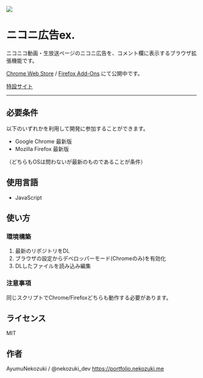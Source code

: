 ![](https://nekozuki.me/makes/nicoad-ex/http_images/logo_header.png)

# ニコニ広告ex.

ニコニコ動画・生放送ページのニコニ広告を、コメント欄に表示するブラウザ拡張機能です。

[Chrome Web Store](https://chrome.google.com/webstore/detail/%E3%83%8B%E3%82%B3%E3%83%8B%E5%BA%83%E5%91%8Aex/lfmmnpoacjifgojmhkegmhngbfhdjlmb) / [Firefox Add-Ons](https://addons.mozilla.org/ja/firefox/addon/nicoad-ex/) にて公開中です。

[特設サイト](https://nekozuki.me/makes/nicoad-ex/)

---

## 必要条件
以下のいずれかを利用して開発に参加することができます。
- Google Chrome 最新版
- Mozilla Firefox 最新版

（どちらもOSは問わないが最新のものであることが条件）

## 使用言語
- JavaScript

## 使い方
### 環境構築
1. 最新のリポジトリをDL
2. ブラウザの設定からデベロッパーモード(Chromeのみ)を有効化
3. DLしたファイルを読み込み編集

### 注意事項
同じスクリプトでChrome/Firefoxどちらも動作する必要があります。

## ライセンス
MIT

## 作者
AyumuNekozuki / @nekozuki_dev
https://portfolio.nekozuki.me
